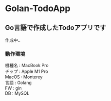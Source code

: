 # Golan-TodoApp
## Go言語で作成したTodoアプリです
作成中..

### 動作環境
機種名 : MacBook Pro<br>
チップ : Apple M1 Pro<br>
MacOS : Monterey<br>
言語 : Golang<br>
FW : gin<br>
DB : MySQL<br>
